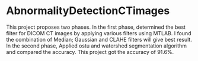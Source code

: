 # AbnormalityDetectionCTimages
This project proposes two phases. In the first phase, determined the best filter for DICOM CT images by applying various filters using MTLAB. I found the combination of Median; Gaussian and CLAHE filters will give best result.  In the second phase, Applied ostu and watershed segmentation algorithm and compared the accuracy. This project got the accuracy of 91.6%. 

